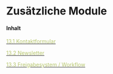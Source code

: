 # Zusätzliche Module

#### Inhalt

[<span style="color:#B7C66E">13.1 Kontaktformular</span>](kontaktformular.md)

[<span style="color:#B7C66E">13.2 Newsletter</span>](newsletter.md)

[<span style="color:#B7C66E">13.3 Freigabesystem / Workflow</span>](freigabesystem__workflow)